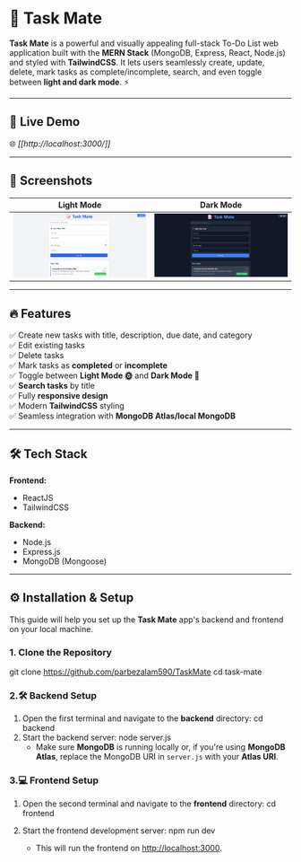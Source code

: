 # 📝 Task Mate

**Task Mate** is a powerful and visually appealing full-stack To-Do List web application built with the **MERN Stack** (MongoDB, Express, React, Node.js) and styled with **TailwindCSS**. It lets users seamlessly create, update, delete, mark tasks as complete/incomplete, search, and even toggle between **light and dark mode**. ⚡

---

## 🚀 Live Demo

🌐 _[[http://localhost:3000/]]_  

---

## 📸 Screenshots

| Light Mode | Dark Mode |
|------------|-----------|
| ![Light](./assets/light-mode.png) | ![Dark](./assets/dark-mode.png) |

---

## 🔥 Features

✅ Create new tasks with title, description, due date, and category  
✅ Edit existing tasks  
✅ Delete tasks  
✅ Mark tasks as **completed** or **incomplete**  
✅ Toggle between **Light Mode 🌞** and **Dark Mode 🌙**  
✅ **Search tasks** by title    
✅ Fully **responsive design**  
✅ Modern **TailwindCSS** styling  
✅ Seamless integration with **MongoDB Atlas/local MongoDB**

---

## 🛠️ Tech Stack

**Frontend:**
- ReactJS
- TailwindCSS

**Backend:**
- Node.js
- Express.js
- MongoDB (Mongoose)

---
## ⚙️ Installation & Setup
This guide will help you set up the **Task Mate** app's backend and frontend on your local machine.

### 1. Clone the Repository
git clone https://github.com/parbezalam590/TaskMate
cd task-mate

### 2.🛠️ Backend Setup

1. Open the first terminal and navigate to the **backend** directory:
    cd backend
2. Start the backend server:
    node server.js
   - Make sure **MongoDB** is running locally or, if you're using **MongoDB Atlas**, replace the MongoDB URI in `server.js` with your **Atlas URI**.

### 3.💻 Frontend Setup

1. Open the second terminal and navigate to the **frontend** directory:
    cd frontend

2. Start the frontend development server:
    npm run dev
    - This will run the frontend on [http://localhost:3000](http://localhost:3000).
